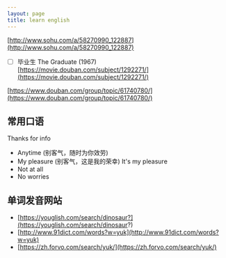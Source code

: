 ```yaml
---
layout: page
title: learn english
---
```


[http://www.sohu.com/a/58270990_122887](http://www.sohu.com/a/58270990_122887)

- [ ] 毕业生 The Graduate (1967) [https://movie.douban.com/subject/1292271/](https://movie.douban.com/subject/1292271/)

[https://www.douban.com/group/topic/61740780/](https://www.douban.com/group/topic/61740780/)

## 常用口语

Thanks for info

- Anytime (别客气，随时为你效劳)
- My pleasure (别客气，这是我的荣幸) It's my pleasure
- Not at all
- No worries

## 单词发音网站

- [https://youglish.com/search/dinosaur?](https://youglish.com/search/dinosaur?)
- [http://www.91dict.com/words?w=yuk](http://www.91dict.com/words?w=yuk)
- [https://zh.forvo.com/search/yuk/](https://zh.forvo.com/search/yuk/)